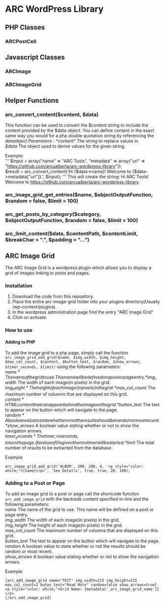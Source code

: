 # ARC WordPress Library
## PHP Classes
### ARCPostCell  

## Javascript Classes
### ARCImage
### ARCImageGrid

## Helper Functions
### arc_convert_content($content, $data)
This function can be used to convert the $content string to include the content provided by the $data object. You can define content in the exact same way you would for a php double quotation string by referencing the $data object.  
Parameters:  
*$content*          The string to replace values in.  
*$data*             The object used to derive values for the given string.  
  
Example:  
'''
$input = array("name" => "ARC Tools", "metadata" => array("url" => "https://github.com/arcualberta/arc-wordpress-library"));  
$result = arc_convert_content('Hi {$data->name}! Welcome to {$data->metadata["url"]}.', $input);
'''
This will create the string: Hi ARC Tools! Welcome to https://github.com/arcualberta/arc-wordpress-library.  
  
### arc_image_grid_get_entries($name, $objectOutputFunction, $random = false, $limit = 100)
### arc_get_posts_by_category($category, $objectOutputFunction, $random = false, $limit = 100)
### arc_limit_content($data, $contentPath, $contentLimit, $breakChar = ".", $padding = "...")

## ARC Image Grid
The ARC Image Grid is a wordpress plugin which allows you to display a grid of images linking to posts and pages.

### Installation
1. Download the code from this repository.
2. Place the entire arc-image-grid folder into your plugins directory(Usually <wordpress directory>/wp-content/plugins).
3. In the wordpress administration page find the entry "ARC Image Grid"
4. Click on activate.

### How to use
#### Adding to PHP
To add the image grid to a php page, simply call the function `arc_image_grid_add_grid($name, $img_width, $img_height, $max_col_count, $content, $button_text, $random, $show_arrows, $timer_seconds, $limit)` using the following paramaters:  
*$name*             The name of the grid to use. This name will be defined on a post or page entry.  
*$img_width*        The width of each image(in pixels) in the grid.  
*$img_height*       The height of each image(in pixels) in the grid.  
*$max_col_count*    The maximum number of columns that are displayed on this grid.  
*$content*          HTML content that can appear behind the image on the grid.  
*$button_text*      The text to appear on the button which will navigate to the page.  
*$random*           A boolean value to state whether or not the results should be random or most recent.  
*$show_arrows*      A boolean value stating whether or not to show the navigation arrows.  
*$timer_seconds*    The timer, in seconds, to turn the page. If a value of 0 is given then no timer will be started.  
*$limit*            The total number of results to be extracted from the database.  
  
Example
```
arc_image_grid_add_grid('ALBUM', 200, 200, 4, '<p style="color: white;">{name}</p>', 'See Details', true, true, 20, 100);
```

### Adding to a Post or Page
To add an image grid to a post or page call the shortcode function `arc_add_image_grid` with the backside content specified in-line and the following parameters:  
*name*              The name of the grid to use. This name will be defined on a post or page entry.  
*img_width*         The width of each image(in pixels) in the grid.  
*img_height*        The height of each image(in pixels) in the grid.  
*max_col_count*     The maximum number of columns that are displayed on this grid.  
*button_text*       The text to appear on the button which will navigate to the page.  
*random*            A boolean value to state whether or not the results should be random or most recent.  
*show_arrows*       A boolean value stating whether or not to show the navigation arrows.  
  
Example
```
[arc_add_image_grid name="TEST" img_width=215 img_height=215 max_col_count=2 buton_text="Read More" random=false show_arrows=true]
<p style="color: white;">Grid Name: {metadata['_arc_image_grid_name']}</p>
[/arc_add_image_grid]
```